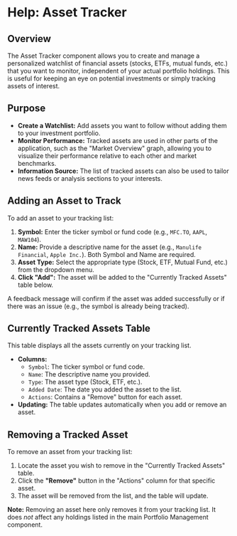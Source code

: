 # Help: Asset Tracker

## Overview

The Asset Tracker component allows you to create and manage a personalized watchlist of financial assets (stocks, ETFs, mutual funds, etc.) that you want to monitor, independent of your actual portfolio holdings. This is useful for keeping an eye on potential investments or simply tracking assets of interest.

## Purpose

* **Create a Watchlist:** Add assets you want to follow without adding them to your investment portfolio.
* **Monitor Performance:** Tracked assets are used in other parts of the application, such as the "Market Overview" graph, allowing you to visualize their performance relative to each other and market benchmarks.
* **Information Source:** The list of tracked assets can also be used to tailor news feeds or analysis sections to your interests.

## Adding an Asset to Track

To add an asset to your tracking list:

1.  **Symbol:** Enter the ticker symbol or fund code (e.g., `MFC.TO`, `AAPL`, `MAW104`).
2.  **Name:** Provide a descriptive name for the asset (e.g., `Manulife Financial`, `Apple Inc.`). Both Symbol and Name are required.
3.  **Asset Type:** Select the appropriate type (Stock, ETF, Mutual Fund, etc.) from the dropdown menu.
4.  **Click "Add":** The asset will be added to the "Currently Tracked Assets" table below.

A feedback message will confirm if the asset was added successfully or if there was an issue (e.g., the symbol is already being tracked).

## Currently Tracked Assets Table

This table displays all the assets currently on your tracking list.

* **Columns:**
    * `Symbol`: The ticker symbol or fund code.
    * `Name`: The descriptive name you provided.
    * `Type`: The asset type (Stock, ETF, etc.).
    * `Added Date`: The date you added the asset to the list.
    * `Actions`: Contains a "Remove" button for each asset.
* **Updating:** The table updates automatically when you add or remove an asset.

## Removing a Tracked Asset

To remove an asset from your tracking list:

1.  Locate the asset you wish to remove in the "Currently Tracked Assets" table.
2.  Click the **"Remove"** button in the "Actions" column for that specific asset.
3.  The asset will be removed from the list, and the table will update.

**Note:** Removing an asset here only removes it from your tracking list. It does *not* affect any holdings listed in the main Portfolio Management component.